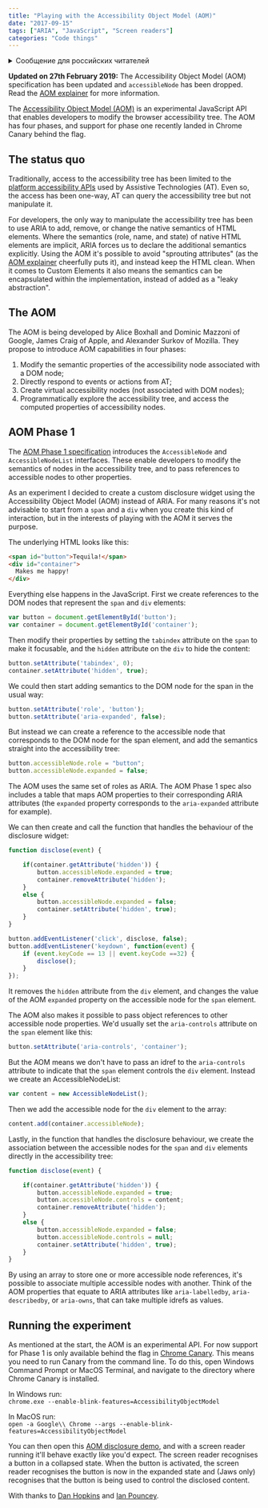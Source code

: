 ```yaml
---
title: "Playing with the Accessibility Object Model (AOM)"
date: "2017-09-15"
tags: ["ARIA", "JavaScript", "Screen readers"]
categories: "Code things"
---
```


<details>
		<summary lang="ru">Сообщение для российских читателей</summary>

<p lang="ru">
Здравствуйте российские читатели. Ваша страна платит высокую цену за вторжение Путина в Украину. Путин лжет вам; не верьте кремлевской пропаганде. В России
нет свободных СМИ, а интернет подвергается цензуре, потому что Путин не хочет, чтобы вы знали правду. За постыдное поведение Путина заплатят не только
украинцы, но и добрые люди России. Пожалуйста, не допустите этого!
</p>

<p>
Hello Russian readers. Your country is paying a high price for Putin's invasion of Ukraine. Putin is lying to you; do not believe the Kremlin propaganda. There is no free media in Russia and the internet is censored because Putin doesn't want you to know the truth. It is not only the Ukrainians that will pay the price of Putin's shameful behaviour, so will the good people of Russia. Please do not let this happen!
</p>
</details>

**Updated on 27th February 2019:** The Accessibility Object Model (AOM) specification has been updated and `accessibleNode` has been dropped. Read the [AOM explainer](https://github.com/WICG/aom/blob/gh-pages/explainer.md) for more information.

The [Accessibility Object Model (AOM)](https://github.com/WICG/aom) is an experimental JavaScript API that enables developers to modify the browser accessibility tree. The AOM has four phases, and support for phase one recently landed in Chrome Canary behind the flag.

## The status quo

Traditionally, access to the accessibility tree has been limited to the [platform accessibility APIs](https://www.smashingmagazine.com/2015/03/web-accessibility-with-accessibility-api/) used by Assistive Technologies (AT). Even so, the access has been one-way, AT can query the accessibility tree but not manipulate it.

For developers, the only way to manipulate the accessibility tree has been to use ARIA to add, remove, or change the native semantics of HTML elements. Where the semantics (role, name, and state) of native HTML elements are implicit, ARIA forces us to declare the additional semantics explicitly. Using the AOM it's possible to avoid "sprouting attributes" (as the [AOM explainer](https://github.com/WICG/aom/blob/gh-pages/explainer.md) cheerfully puts it), and instead keep the HTML clean. When it comes to Custom Elements it also means the semantics can be encapsulated within the implementation, instead of added as a "leaky abstraction".

## The AOM

The AOM is being developed by Alice Boxhall and Dominic Mazzoni of Google, James Craig of Apple, and Alexander Surkov of Mozilla. They propose to introduce AOM capabilities in four phases:

1. Modify the semantic properties of the accessibility node associated with a DOM node;
2. Directly respond to events or actions from AT;
3. Create virtual accessibility nodes (not associated with DOM nodes);
4. Programmatically explore the accessibility tree, and access the computed properties of accessibility nodes.

## AOM Phase 1

The [AOM Phase 1 specification](https://wicg.github.io/aom/spec/) introduces the `AccessibleNode` and `AccessibleNodeList` interfaces. These enable developers to modify the semantics of nodes in the accessibility tree, and to pass references to accessible nodes to other properties.

As an experiment I decided to create a custom disclosure widget using the Accessibility Object Model (AOM) instead of ARIA. For many reasons it's not advisable to start from a `span` and a `div` when you create this kind of interaction, but in the interests of playing with the AOM it serves the purpose.

The underlying HTML looks like this:

```html
<span id="button">Tequila!</span>
<div id="container">
  Makes me happy!
</div>
```

Everything else happens in the JavaScript. First we create references to the DOM nodes that represent the `span` and `div` elements:

```javascript
var button = document.getElementById('button');
var container = document.getElementById('container');
```

Then modify their properties by setting the `tabindex` attribute on the `span` to make it focusable, and the `hidden` attribute on the `div` to hide the content:

```javascript
button.setAttribute('tabindex', 0);
container.setAttribute('hidden', true);
```

We could then start adding semantics to the DOM node for the span in the usual way:

```javascript
button.setAttribute('role', 'button');
button.setAttribute('aria-expanded', false);
```

But instead we can create a reference to the accessible node that corresponds to the DOM node for the span element, and add the semantics straight into the accessibility tree:

```javascript
button.accessibleNode.role = "button";
button.accessibleNode.expanded = false;
```

The AOM uses the same set of roles as ARIA. The AOM Phase 1 spec also includes a table that maps AOM properties to their corresponding ARIA attributes (the `expanded` property corresponds to the `aria-expanded` attribute for example).

We can then create and call the function that handles the behaviour of the disclosure widget:

```javascript
function disclose(event) {

    if(container.getAttribute('hidden')) {
        button.accessibleNode.expanded = true;
        container.removeAttribute('hidden');
    }
    else {
        button.accessibleNode.expanded = false;
        container.setAttribute('hidden', true);
    }
}

button.addEventListener('click', disclose, false);
button.addEventListener('keydown', function(event) {
    if (event.keyCode == 13 || event.keyCode ==32) {
        disclose();
    }
});
```

It removes the `hidden` attribute from the `div` element, and changes the value of the AOM `expanded` property on the accessible node for the `span` element.

The AOM also makes it possible to pass object references to other accessible node properties. We'd usually set the `aria-controls` attribute on the `span` element like this:

```javascript
button.setAttribute('aria-controls', 'container');
```

But the AOM means we don't have to pass an idref to the `aria-controls` attribute to indicate that the `span` element controls the `div` element. Instead we create an AccessibleNodeList:

```javascript
var content = new AccessibleNodeList();
```

Then we add the accessible node for the `div` element to the array:

```javascript
content.add(container.accessibleNode);
```

Lastly, in the function that handles the disclosure behaviour, we create the association between the accessible nodes for the `span` and `div` elements directly in the accessibility tree:

```javascript
function disclose(event) {

    if(container.getAttribute('hidden')) {
        button.accessibleNode.expanded = true;
        button.accessibleNode.controls = content;
        container.removeAttribute('hidden');
    }
    else {
        button.accessibleNode.expanded = false;
        button.accessibleNode.controls = null;
        container.setAttribute('hidden', true);
    }
}
```

By using an array to store one or more accessible node references, it's possible to associate multiple accessible nodes with another. Think of the AOM properties that equate to ARIA attributes like `aria-labelledby`, `aria-describedby`, or `aria-owns`, that can take multiple idrefs as values.

## Running the experiment

As mentioned at the start, the AOM is an experimental API. For now support for Phase 1 is only available behind the flag in [Chrome Canary](https://www.google.co.uk/chrome/browser/canary.html). This means you need to run Canary from the command line. To do this, open Windows Command Prompt or MacOS Terminal, and navigate to the directory where Chrome Canary is installed.

In Windows run:  
`chrome.exe --enable-blink-features=AccessibilityObjectModel`

In MacOS run:  
`open -a Google\\ Chrome --args --enable-blink-features=AccessibilityObjectModel`

You can then open this [AOM disclosure demo](https://test-cases.tink.uk/aom-disclosure), and with a screen reader running it'll behave exactly like you'd expect. The screen reader recognises a button in a collapsed state. When the button is activated, the screen reader recognises the button is now in the expanded state and (Jaws only) recognises that the button is being used to control the disclosed content.

With thanks to [Dan Hopkins](https://twitter.com/perlbod) and [Ian Pouncey](https://twitter.com/ianpouncey).
